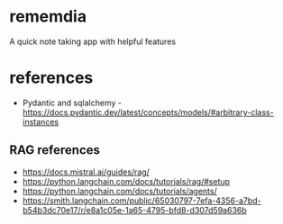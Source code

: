 # rememdia

A quick note taking app with helpful features

# references

- Pydantic and sqlalchemy - https://docs.pydantic.dev/latest/concepts/models/#arbitrary-class-instances

## RAG references

- https://docs.mistral.ai/guides/rag/
- https://python.langchain.com/docs/tutorials/rag/#setup
- https://python.langchain.com/docs/tutorials/agents/
- https://smith.langchain.com/public/65030797-7efa-4356-a7bd-b54b3dc70e17/r/e8a1c05e-1a65-4795-bfd8-d307d59a636b
